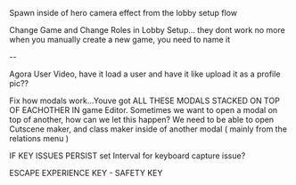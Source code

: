 Spawn inside of hero camera effect from the lobby setup flow

Change Game and Change Roles in Lobby Setup... they dont work no more
  when you manually create a new game, you need to name it

--

Agora User Video, have it load a user and have it like upload it as a profile pic??

Fix how modals work...Youve got ALL THESE MODALS STACKED ON TOP OF EACHOTHER IN game Editor. Sometimes we want to open a modal on top of another, how can we let this happen? We need to be able to open Cutscene maker, and class maker inside of another modal ( mainly from the relations menu )

IF KEY ISSUES PERSIST
set Interval for keyboard capture issue?

ESCAPE EXPERIENCE KEY - SAFETY KEY
